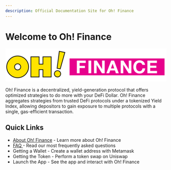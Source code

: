 ```yaml
---
description: Official Documentation Site for Oh! Finance
---
```


# Welcome to Oh! Finance

![](.gitbook/assets/oh-title-color.png)

Oh! Finance is a decentralized, yield-generation protocol that offers optimized strategies to do more with your DeFi Dollar. Oh! Finance aggregates strategies from trusted DeFi protocols under a tokenized Yield Index, allowing depositors to gain exposure to multiple protocols with a single, gas-efficient transaction. 

## Quick Links

* [About Oh! Finance](about-oh-finance.md) - Learn more about Oh! Finance
* [FAQ ](getting-started/faq.md)- Read our most frequently asked questions
* Getting a Wallet - Create a wallet address with Metamask
* Getting the Token - Perform a token swap on Uniswap
* Launch the App - See the app and interact with Oh! Finance



